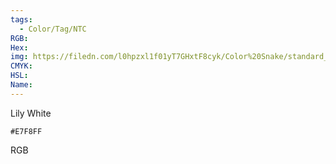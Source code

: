 ```yaml
---
tags:
  - Color/Tag/NTC
RGB:
Hex:
img: https://filedn.com/l0hpzxl1f01yT7GHxtF8cyk/Color%20Snake/standard_csv_to_svg/%23/E7F8FF.svg
CMYK:
HSL:
Name:
---
```

Lily White
```palette
#E7F8FF
```
RGB

